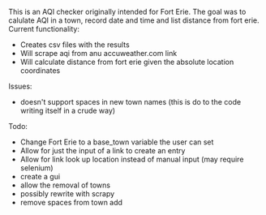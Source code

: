 This is an AQI checker originally intended for Fort Erie.
The goal was to calulate AQI in a town, record date and time and list distance from fort erie.
Current functionality:
- Creates csv files with the results
- Will scrape aqi from anu accuweather.com link
- Will calculate distance from fort erie given the absolute location coordinates

Issues:
- doesn't support spaces in new town names (this is do to the code writing itself in a crude way)


Todo:
- Change Fort Erie to a base_town variable the user can set
- Allow for just the input of a link to create an entry
- Allow for link look up location instead of manual input (may require selenium)
- create a gui
- allow the removal of towns
- possibly rewrite with scrapy
- remove spaces from town add
